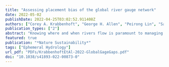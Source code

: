 ```yaml
---
title: "Assessing placement bias of the global river gauge network"
date: 2022-05-02
publishDate: 2022-04-25T03:02:52.911408Z
authors: ["Corey A. Krabbenhoft", "George H. Allen", "Peirong Lin", "Sarah E. Godsey", "Daniel C. Allen", "Ryan M. Burrows", "Amanda G. DelVecchia", "Ken M. Fritz", "Margaret Shanafield", "Amy J. Burgin", "Margaret A. Zimmer", "Thibault Datry", "Walter K. Dodds", "C. Nathan Jones", "Meryl C. Mims", "Catherin Franklin", "John C. Hammond", "Samuel C. Zipper", "Adam S. Ward", "Katie H. Costigan", "Hylke E. Beck", "Julian D. Olden"]
publication_types: ["2"]
abstract: "Knowing where and when rivers flow is paramount to managing freshwater ecosystems. Yet stream gauging stations are distributed sparsely across rivers globally and may not capture the diversity of fluvial network properties and anthropogenic influences. Here we evaluate the placement bias of a global stream gauge dataset on its representation of socioecological, hydrologic, climatic and physiographic diversity of rivers. We find that gauges are located disproportionally in large, perennial rivers draining more human-occupied watersheds. Gauges are sparsely distributed in protected areas and rivers characterized by non-perennial flow regimes, both of which are critical to freshwater conservation and water security concerns. Disparities between the geography of the global gauging network and the broad diversity of streams and rivers weakens our ability to understand critical hydrologic processes and make informed water-management and policy decisions. Our findings underscore the need to address current gauge placement biases by investing in and prioritizing the installation of new gauging stations, embracing alternative water-monitoring strategies, advancing innovation in hydrologic modelling, and increasing accessibility of local and regional gauging data to support human responses to water challenges, both today and in the future."
featured: true
publication: "*Nature Sustainability*"
tags: ["Ephemeral Hydrology"]
url_pdf: "PDFs/KrabbenhoftEtAl-2022-GlobalGageGaps.pdf"
doi: "10.1038/s41893-022-00873-0"
---
```


